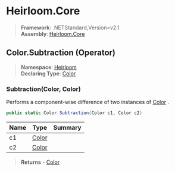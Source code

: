 # Heirloom.Core

> **Framework**: .NETStandard,Version=v2.1  
> **Assembly**: [Heirloom.Core][0]

## Color.Subtraction (Operator)

> **Namespace**: [Heirloom][0]  
> **Declaring Type**: [Color][1]

### Subtraction(Color, Color)

Performs a component-wise difference of two instances of [Color][1] .

```cs
public static Color Subtraction(Color c1, Color c2)
```

| Name | Type       | Summary |
|------|------------|---------|
| c1   | [Color][1] |         |
| c2   | [Color][1] |         |

> **Returns** - [Color][1]

[0]: ../../../Heirloom.Core.md
[1]: ../Color.md
